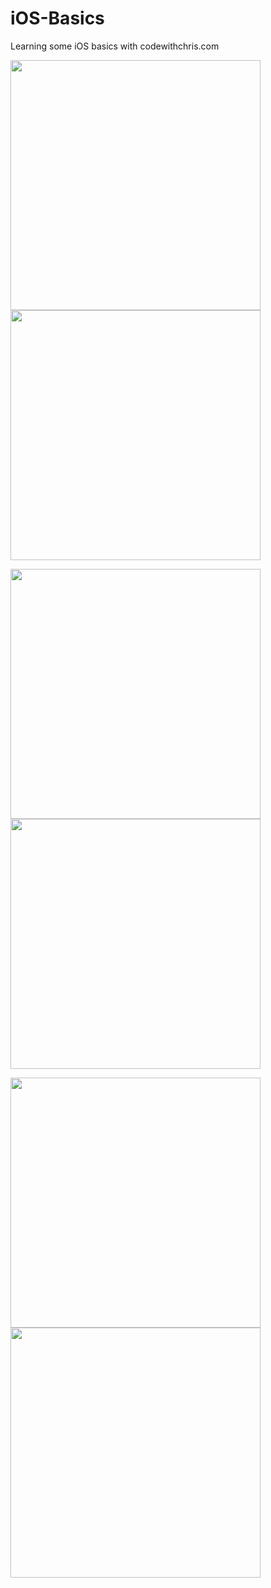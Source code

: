 # iOS-Basics
Learning some iOS basics with codewithchris.com


<img src="https://github.com/tgnco1218/iOS-Basics/blob/master/iOSAppPractice/ScreenShots/004.jpg" width="400">   <img src="https://github.com/tgnco1218/iOS-Basics/blob/master/iOSAppPractice/ScreenShots/002.jpg" width="400">

<img src="https://github.com/tgnco1218/iOS-Basics/blob/master/iOSAppPractice/ScreenShots/003.jpg" width="400">   <img src="https://github.com/tgnco1218/iOS-Basics/blob/master/iOSAppPractice/ScreenShots/005.jpg" width="400">

<img src="https://github.com/tgnco1218/iOS-Basics/blob/master/iOSAppPractice/ScreenShots/006.jpg" width="400">   <img src="https://github.com/tgnco1218/iOS-Basics/blob/master/iOSAppPractice/ScreenShots/001.jpg" width="400">

